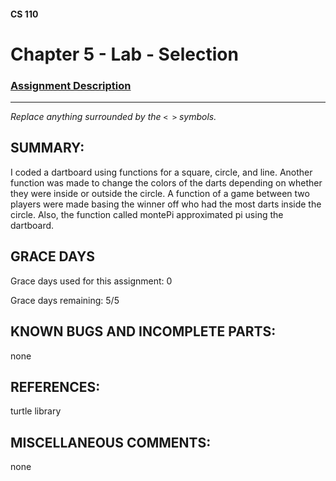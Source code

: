 #### CS 110
# Chapter 5 - Lab - Selection

### [Assignment Description](https://docs.google.com/document/d/1QfPsRfo1kZoQw4p0DhjxZskNfE0eLAV6Z6SgPSleDM4/edit?usp=sharing)

***

_Replace anything surrounded by the `< >` symbols._

## SUMMARY:
I coded a dartboard using functions for a square, circle, and line. Another function was made to change the colors of the darts depending on whether they were inside or outside the circle. A function of a game between two players were made basing the winner off who had the most darts inside the circle. Also, the function called montePi approximated pi using the dartboard.

## GRACE DAYS
Grace days used for this assignment: 0

Grace days remaining: 5/5

## KNOWN BUGS AND INCOMPLETE PARTS:
 none

## REFERENCES:
turtle library

## MISCELLANEOUS COMMENTS:
  none 